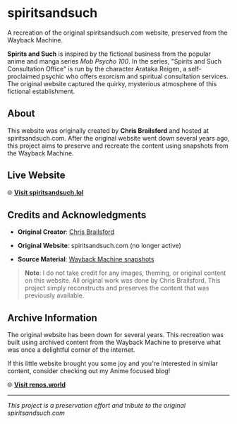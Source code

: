 
# spiritsandsuch

  

A recreation of the original spiritsandsuch.com website, preserved from the Wayback Machine.

**Spirits and Such** is inspired by the fictional business from the popular anime and manga series *Mob Psycho 100*. In the series, "Spirits and Such Consultation Office" is run by the character Arataka Reigen, a self-proclaimed psychic who offers exorcism and spiritual consultation services. The original website captured the quirky, mysterious atmosphere of this fictional establishment.


## About

  

This website was originally created by **Chris Brailsford** and hosted at spiritsandsuch.com. After the original website went down several years ago, this project aims to preserve and recreate the content using snapshots from the Wayback Machine.

  

## Live Website

  

🌐 **[Visit spiritsandsuch.lol](https://spiritsandsuch.lol)**

  

## Credits and Acknowledgments

  

-  **Original Creator**: [Chris Brailsford](https://cabrailsford.com)

-  **Original Website**: spiritsandsuch.com (no longer active)

-  **Source Material**: [Wayback Machine snapshots](https://web.archive.org/web/20210805134444/https://spiritsandsuch.com/)

  

>  **Note**: I do not take credit for any images, theming, or original content on this website. All original work was done by Chris Brailsford. This project simply reconstructs and preserves the content that was previously available.

  

## Archive Information

  

The original website has been down for several years. This recreation was built using archived content from the Wayback Machine to preserve what was once a delightful corner of the internet.

  

If this little website brought you some joy and you're interested in similar content, consider checking out my Anime focused blog!

  

🌐 **[Visit renos.world](https://spiritsandsuch.lol)**

---

  

*This project is a preservation effort and tribute to the original spiritsandsuch.com*
